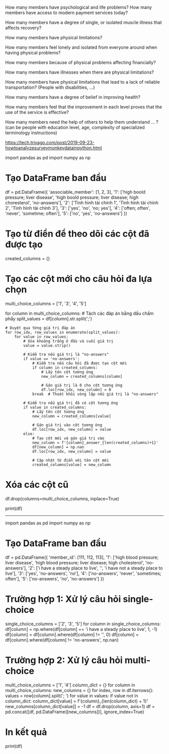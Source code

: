 How many members have psychological and life problems?
How many members have access to modern payment services today?

How many members have a degree of single, or isolated muscle illness that affects recovery?

How many members have physical limitations?

How many members feel lonely and isolated from everyone around when having physical problems?

How many members because of physical problems affecting financially?

How many members have illnesses when there are physical limitations?

How many members have physical limitations that lead to a lack of reliable transportation? (People with disabilities, ...)

How many members have a degree of belief in improving health?

How many members feel that the improvement in each level proves that the use of the service is effective?

How many members need the help of others to help them understand ... ? (can be people with education level, age, complexity of specialized terminology instructions)

https://tech.trivago.com/post/2019-09-23-howtoanalyzesurveymonkeydatainpython.html

import pandas as pd
import numpy as np

# Tạo DataFrame ban đầu
df = pd.DataFrame({
    'associable_member': [1, 2, 3],
    '1': ['high boold pressure; liver disease', 'high boold pressure; liver disease; high choresterol', 'no-answers'],
    '2': ['Tình hình tài chính 1', 'Tình hình tài chính 2', 'Tình hình tài chính 3'],
    '3': ['yes', 'no', 'no; yes'],
    '4': ['often; often', 'never', 'sometime; often'],
    '5': ['no', 'yes', 'no-answers']
})

# Tạo từ điển để theo dõi các cột đã được tạo
created_columns = {}

# Tạo các cột mới cho câu hỏi đa lựa chọn
multi_choice_columns = ['1', '3', '4', '5']

for column in multi_choice_columns:
    # Tách các đáp án bằng dấu chấm phẩy
    split_values = df[column].str.split(';')
    
    # Duyệt qua từng giá trị đáp án
    for row_idx, row_values in enumerate(split_values):
        for value in row_values:
            # Xóa khoảng trắng ở đầu và cuối giá trị
            value = value.strip()
            
            # Kiểm tra nếu giá trị là "no-answers"
            if value == 'no-answers':
                # Kiểm tra nếu câu hỏi đã được tạo cột mới
                if column in created_columns:
                    # Lấy tên cột tương ứng
                    new_column = created_columns[column]
                    
                    # Gán giá trị là 0 cho cột tương ứng
                    df.loc[row_idx, new_column] = 0
                break  # Thoát khỏi vòng lặp nếu giá trị là "no-answers"
            
            # Kiểm tra nếu giá trị đã có cột tương ứng
            if value in created_columns:
                # Lấy tên cột tương ứng
                new_column = created_columns[value]
                
                # Gán giá trị vào cột tương ứng
                df.loc[row_idx, new_column] = value
            else:
                # Tạo cột mới và gán giá trị vào
                new_column = f'{column}_answer_{len(created_columns)+1}'
                df[new_column] = np.nan
                df.loc[row_idx, new_column] = value
                
                # Cập nhật từ điển với tên cột mới
                created_columns[value] = new_column

# Xóa các cột cũ
df.drop(columns=multi_choice_columns, inplace=True)

print(df)

---------------
import pandas as pd
import numpy as np

# Tạo DataFrame ban đầu
df = pd.DataFrame({
    'member_id': [111, 112, 113],
    '1': ['high blood pressure; liver disease', 'high blood pressure; liver disease; high cholesterol', 'no-answers'],
    '2': ['i have a steady place to live', '', 'i have not a steady place to live'],
    '3': ['yes', 'no-answers', 'no'],
    '4': ['no-answers', 'never', 'sometimes; often'],
    '5': ['no-answers', 'no', 'no-answers']
})

# Trường hợp 1: Xử lý câu hỏi single-choice
single_choice_columns = ['2', '3', '5']
for column in single_choice_columns:
    df[column] = np.where(df[column] == 'i have a steady place to live', 1, -1)
    df[column] = df[column].where(df[column] != '', 0)
    df[column] = df[column].where(df[column] != 'no-answers', np.nan)

# Trường hợp 2: Xử lý câu hỏi multi-choice
multi_choice_columns = ['1', '4']
column_dict = {}
for column in multi_choice_columns:
    new_columns = {}
    for index, row in df.iterrows():
        values = row[column].split('; ')
        for value in values:
            if value not in column_dict:
                column_dict[value] = f'{column}_{len(column_dict) + 1}'
            new_columns[column_dict[value]] = -1
    df = df.drop(column, axis=1)
    df = pd.concat([df, pd.DataFrame([new_columns])], ignore_index=True)

# In kết quả
print(df)


